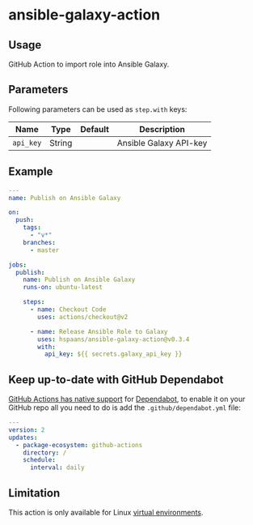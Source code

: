# ansible-galaxy-action

## Usage

GitHub Action to import role into Ansible Galaxy.

## Parameters

Following parameters can be used as `step.with` keys:

| Name      | Type   | Default | Description            |
| --------- | ------ | ------- | ---------------------- |
| `api_key` | String |         | Ansible Galaxy API-key |

## Example

```yaml
---
name: Publish on Ansible Galaxy

on:
  push:
    tags:
      - "v*"
    branches:
      - master

jobs:
  publish:
    name: Publish on Ansible Galaxy
    runs-on: ubuntu-latest

    steps:
      - name: Checkout Code
        uses: actions/checkout@v2

      - name: Release Ansible Role to Galaxy
        uses: hspaans/ansible-galaxy-action@v0.3.4
        with:
          api_key: ${{ secrets.galaxy_api_key }}
```

## Keep up-to-date with GitHub Dependabot

[GitHub Actions has native support](https://docs.github.com/en/github/administering-a-repository/configuration-options-for-dependency-updates#package-ecosystem) for [Dependabot](https://docs.github.com/en/github/administering-a-repository/keeping-your-actions-up-to-date-with-github-dependabot),
to enable it on your GitHub repo all you need to do is add the `.github/dependabot.yml` file:

```yaml
---
version: 2
updates:
  - package-ecosystem: github-actions
    directory: /
    schedule:
      interval: daily
```

## Limitation

This action is only available for Linux [virtual environments](https://help.github.com/en/articles/virtual-environments-for-github-actions#supported-virtual-environments-and-hardware-resources).
